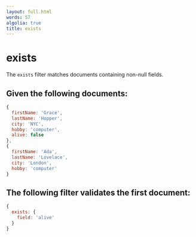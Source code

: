 ```yaml
---
layout: full.html
words: 57
algolia: true
title: exists
---
```


# exists

The `exists` filter matches documents containing non-null fields.

## Given the following documents:

```javascript
{
  firstName: 'Grace',
  lastName: 'Hopper',
  city: 'NYC',
  hobby: 'computer',
  alive: false
},
{
  firstName: 'Ada',
  lastName: 'Lovelace',
  city: 'London',
  hobby: 'computer'
}
```

## The following filter validates the first document:

```javascript
{
  exists: {
    field: 'alive'
  }
}
```
